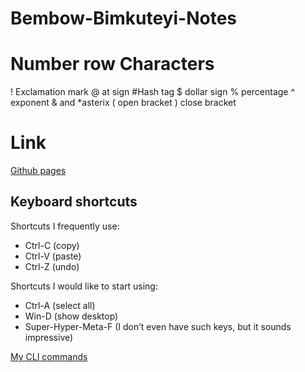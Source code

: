 # Bembow-Bimkuteyi-Notes
# Number row Characters
! Exclamation mark
@ at sign
#Hash tag
$ dollar sign
% percentage
^ exponent
& and 
*asterix
( open bracket
) close bracket
  # Link
  
  [Github pages](https://github.com/Alexbhim/Bembow-Bimkuteyi-Notes/new/main?readme=1)

## Keyboard shortcuts
Shortcuts I frequently use: 
- Ctrl-C (copy)
- Ctrl-V (paste)
- Ctrl-Z (undo)

Shortcuts I would like to start using: 
- Ctrl-A (select all)
- Win-D (show desktop)
- Super-Hyper-Meta-F (I don’t even have such keys, but it sounds impressive)

[My CLI commands](docs/cli.md)